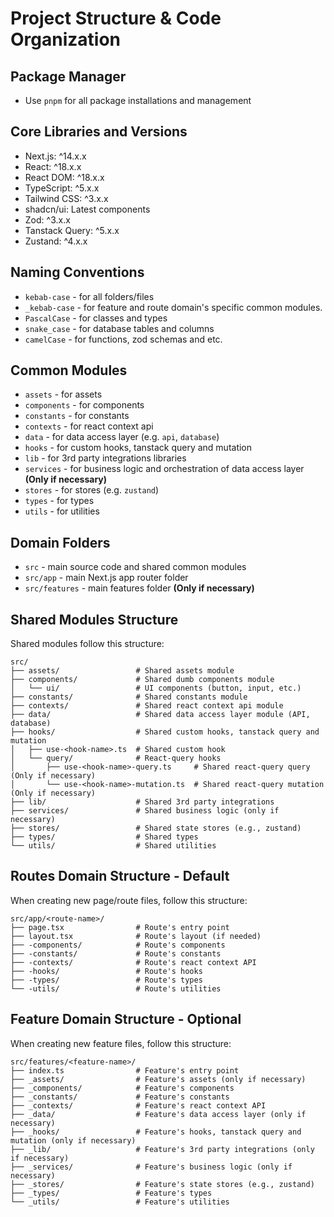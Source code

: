 # Project Structure & Code Organization

## Package Manager
- Use `pnpm` for all package installations and management

## Core Libraries and Versions
- Next.js: ^14.x.x
- React: ^18.x.x
- React DOM: ^18.x.x
- TypeScript: ^5.x.x
- Tailwind CSS: ^3.x.x
- shadcn/ui: Latest components
- Zod: ^3.x.x
- Tanstack Query: ^5.x.x
- Zustand: ^4.x.x

## Naming Conventions
- `kebab-case` - for all folders/files
- `_kebab-case` - for feature and route domain's specific common modules.
- `PascalCase` - for classes and types
- `snake_case` - for database tables and columns
- `camelCase` - for functions, zod schemas and etc.

## Common Modules
- `assets` - for assets
- `components` - for components
- `constants` - for constants
- `contexts` - for react context api
- `data` - for data access layer (e.g. `api`, `database`)
- `hooks` - for custom hooks, tanstack query and mutation
- `lib` - for 3rd party integrations libraries
- `services` - for business logic and orchestration of data access layer **(Only if necessary)**
- `stores` - for stores (e.g. `zustand`)
- `types` - for types
- `utils` - for utilities
  
## Domain Folders
- `src` - main source code and shared common modules
- `src/app` - main Next.js app router folder
- `src/features` - main features folder **(Only if necessary)**

## Shared Modules Structure
Shared modules follow this structure:

```
src/
├── assets/                 # Shared assets module
├── components/             # Shared dumb components module
│   └── ui/                 # UI components (button, input, etc.)
├── constants/              # Shared constants module
├── contexts/               # Shared react context api module
├── data/                   # Shared data access layer module (API, database)
├── hooks/                  # Shared custom hooks, tanstack query and mutation
│   ├── use-<hook-name>.ts  # Shared custom hook
│   └── query/              # React-query hooks
│       ├── use-<hook-name>-query.ts     # Shared react-query query (Only if necessary)
│       └── use-<hook-name>-mutation.ts  # Shared react-query mutation (Only if necessary)
├── lib/                    # Shared 3rd party integrations
├── services/               # Shared business logic (only if necessary)
├── stores/                 # Shared state stores (e.g., zustand)
├── types/                  # Shared types
└── utils/                  # Shared utilities
```

## Routes Domain Structure - Default
When creating new page/route files, follow this structure:

```
src/app/<route-name>/
├── page.tsx                # Route's entry point
├── layout.tsx              # Route's layout (if needed)
├── -components/            # Route's components
├── -constants/             # Route's constants
├── -contexts/              # Route's react context API
├── -hooks/                 # Route's hooks
├── -types/                 # Route's types
└── -utils/                 # Route's utilities
```

## Feature Domain Structure - Optional
When creating new feature files, follow this structure:

```
src/features/<feature-name>/
├── index.ts                # Feature's entry point
├── _assets/                # Feature's assets (only if necessary)
├── _components/            # Feature's components
├── _constants/             # Feature's constants
├── _contexts/              # Feature's react context API
├── _data/                  # Feature's data access layer (only if necessary)
├── _hooks/                 # Feature's hooks, tanstack query and mutation (only if necessary)
├── _lib/                   # Feature's 3rd party integrations (only if necessary)
├── _services/              # Feature's business logic (only if necessary)
├── _stores/                # Feature's state stores (e.g., zustand)
├── _types/                 # Feature's types
└── _utils/                 # Feature's utilities
```